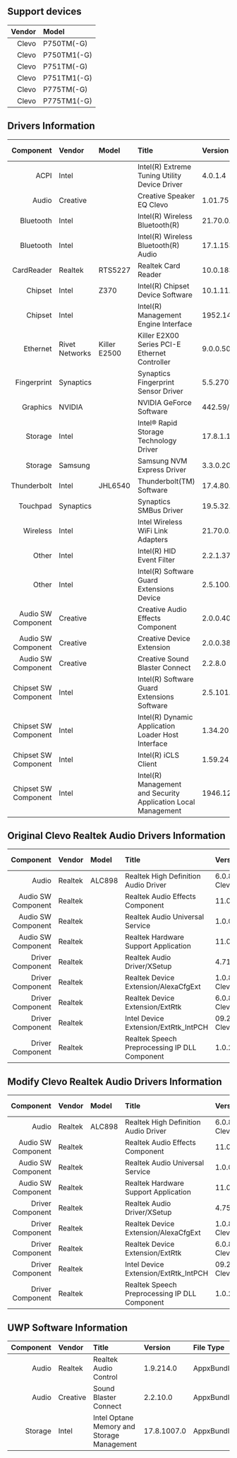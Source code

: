 ## Support devices

| Vendor | Model       |
| -----: | :---------- |
| Clevo  | P750TM(-G)  |
| Clevo  | P750TM1(-G) |
| Clevo  | P751TM(-G)  |
| Clevo  | P751TM1(-G) |
| Clevo  | P775TM(-G)  |
| Clevo  | P775TM1(-G) |

## Drivers Information

| Component               | Vendor         | Model        | Title                                                         | Version                       | Driver Type |
| ----------------------: | :------------- | :----------- | :------------------------------------------------------------ | :---------------------------- | :---------- |
| ACPI                    | Intel          |              | Intel(R) Extreme Tuning Utility Device Driver                 | 4.0.1.4                       |             |
| Audio                   | Creative       |              | Creative Speaker EQ Clevo                                     | 1.01.75                       |             |
| Bluetooth               | Intel          |              | Intel(R) Wireless Bluetooth(R)                                | 21.70.0.3                     |             |
| Bluetooth               | Intel          |              | Intel(R) Wireless Bluetooth(R) Audio                          | 17.1.1530.0031                |             |
| CardReader              | Realtek        | RTS5227      | Realtek Card Reader                                           | 10.0.18363.21327              |             |
| Chipset                 | Intel          | Z370         | Intel(R) Chipset Device Software                              | 10.1.11.4/10.1.18263.8193     |             |
| Chipset                 | Intel          |              | Intel(R) Management Engine Interface                          | 1952.14.0.1470                |             |
| Ethernet                | Rivet Networks | Killer E2500 | Killer E2X00 Series PCI-E Ethernet Controller                 | 9.0.0.50                      |             |
| Fingerprint             | Synaptics      |              | Synaptics Fingerprint Sensor Driver                           | 5.5.2707.1073 Clevo           |             |
| Graphics                | NVIDIA         |              | NVIDIA GeForce Software                                       | 442.59/26.21.14.4259          | Standard    |
| Storage                 | Intel          |              | Intel® Rapid Storage Technology Driver                        | 17.8.1.1066                   |             |
| Storage                 | Samsung        |              | Samsung NVM Express Driver                                    | 3.3.0.2003                    |             |
| Thunderbolt             | Intel          | JHL6540      | Thunderbolt(TM) Software                                      | 17.4.80.94/17.4.80.550        | Standard    |
| Touchpad                | Synaptics      |              | Synaptics SMBus Driver                                        | 19.5.32.67 Clevo              |             |
| Wireless                | Intel          |              | Intel Wireless WiFi Link Adapters                             | 21.70.0.6                     |             |
| Other                   | Intel          |              | Intel(R) HID Event Filter                                     | 2.2.1.377                     |             |
| Other                   | Intel          |              | Intel(R) Software Guard Extensions Device                     | 2.5.100.2                     |             |
| Audio SW Component      | Creative       |              | Creative Audio Effects Component                              | 2.0.0.40                      |             |
| Audio SW Component      | Creative       |              | Creative Device Extension                                     | 2.0.0.38                      |             |
| Audio SW Component      | Creative       |              | Creative Sound Blaster Connect                                | 2.2.8.0                       |             |
| Chipset SW Component    | Intel          |              | Intel(R) Software Guard Extensions Software                   | 2.5.101.3                     |             |
| Chipset SW Component    | Intel          |              | Intel(R) Dynamic Application Loader Host Interface            | 1.34.2019.0714                |             |
| Chipset SW Component    | Intel          |              | Intel(R) iCLS Client                                          | 1.59.241.0                    |             |
| Chipset SW Component    | Intel          |              | Intel(R) Management and Security Application Local Management | 1946.12.0.1327                |             |

## Original Clevo Realtek Audio Drivers Information

| Component               | Vendor         | Model        | Title                                                         | Version                       | Driver Type |
| ----------------------: | :------------- | :----------- | :------------------------------------------------------------ | :---------------------------- | :---------- |
| Audio                   | Realtek        | ALC898       | Realtek High Definition Audio Driver                          | 6.0.8688.1 Clevo              | DCH/UAD     |
| Audio SW Component      | Realtek        |              | Realtek Audio Effects Component                               | 11.0.6000.680                 |             |
| Audio SW Component      | Realtek        |              | Realtek Audio Universal Service                               | 1.0.0.164                     |             |
| Audio SW Component      | Realtek        |              | Realtek Hardware Support Application                          | 11.0.6000.177                 |             |
| Driver Component        | Realtek        |              | Realtek Audio Driver/XSetup                                   | 4.71.00/PG471                 |             |
| Driver Component        | Realtek        |              | Realtek Device Extension/AlexaCfgExt                          | 1.0.8688.1 Clevo              |             |
| Driver Component        | Realtek        |              | Realtek Device Extension/ExtRtk                               | 6.0.8688.1 Clevo              |             |
| Driver Component        | Realtek        |              | Intel Device Extension/ExtRtk_IntPCH                          | 09.21.3690.85 Clevo           |             |
| Driver Component        | Realtek        |              | Realtek Speech Preprocessing IP DLL Component                 | 1.0.21.676                    |             |

## Modify Clevo Realtek Audio Drivers Information

| Component               | Vendor         | Model        | Title                                                         | Version                       | Driver Type |
| ----------------------: | :------------- | :----------- | :------------------------------------------------------------ | :---------------------------- | :---------- |
| Audio                   | Realtek        | ALC898       | Realtek High Definition Audio Driver                          | 6.0.8688.1 Clevo              | DCH/UAD     |
| Audio SW Component      | Realtek        |              | Realtek Audio Effects Component                               | 11.0.6000.754                 |             |
| Audio SW Component      | Realtek        |              | Realtek Audio Universal Service                               | 1.0.0.240                     |             |
| Audio SW Component      | Realtek        |              | Realtek Hardware Support Application                          | 11.0.6000.212                 |             |
| Driver Component        | Realtek        |              | Realtek Audio Driver/XSetup                                   | 4.75.00/PG475                 |             |
| Driver Component        | Realtek        |              | Realtek Device Extension/AlexaCfgExt                          | 1.0.8899.1 Clevo              |             |
| Driver Component        | Realtek        |              | Realtek Device Extension/ExtRtk                               | 6.0.8688.1 Clevo              |             |
| Driver Component        | Realtek        |              | Intel Device Extension/ExtRtk_IntPCH                          | 09.21.3690.156 Clevo          |             |
| Driver Component        | Realtek        |              | Realtek Speech Preprocessing IP DLL Component                 | 1.0.24.718                    |             |

## UWP Software Information

| Component               | Vendor         | Title                                      | Version     | File Type  |
| ----------------------: | :------------- | :----------------------------------------- | :---------- | :--------- |
| Audio                   | Realtek        | Realtek Audio Control                      | 1.9.214.0   | AppxBundle |
| Audio                   | Creative       | Sound Blaster Connect                      | 2.2.10.0    | AppxBundle |
| Storage                 | Intel          | Intel Optane Memory and Storage Management | 17.8.1007.0 | AppxBundle |
